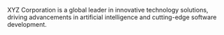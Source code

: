 XYZ Corporation is a global leader in innovative technology solutions, driving advancements in artificial intelligence and cutting-edge software development.
